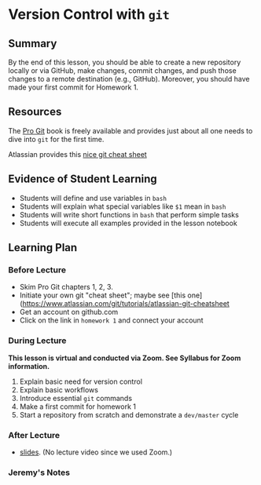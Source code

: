 # Version Control with `git`                                                            

## Summary

By the end of this lesson, you should be able to create a new repository
locally or via GitHub, make changes, commit changes, and push those changes
to a remote destination (e.g., GitHub). Moreover, you should have made
your first commit for Homework 1.

<!--

## Learning Outcomes

## Essential Questions

      What question(s) will your students be able to answer by the end of
      instruction?

-->

## Resources

The [Pro Git](https://git-scm.com/book/en/v2) book is freely available and
provides just about all one needs to dive into `git` for the first time.

Atlassian provides this [nice git cheat sheet](https://www.atlassian.com/git/tutorials/atlassian-git-cheatsheet)


##  Evidence of Student Learning

  - Students will define and use variables in `bash`
  - Students will explain what special variables like `$1` mean in `bash`
  - Students will write short functions in `bash` that perform simple
    tasks
  - Students will execute all examples provided in the lesson notebook


## Learning Plan

### Before Lecture

  - Skim Pro Git chapters 1, 2, 3.
  - Initiate your own git "cheat sheet"; maybe see [this one](https://www.atlassian.com/git/tutorials/atlassian-git-cheatsheet
  - Get an account on github.com
  - Click on the link in `homework 1` and connect your account


### During Lecture

  **This lesson is virtual and conducted via Zoom.  See Syllabus for Zoom information.**
  
  1. Explain basic need for version control
  2. Explain basic workflows
  3. Introduce essential `git` commands
  4. Make a first commit for homework 1
  5. Start a repository from scratch and demonstrate a `dev/master` cycle


### After Lecture

 - [slides](https://github.com/robertsj/me701/blob/f2020/lectures/VersionControlWithGit.ipynb).
   (No lecture video since we used Zoom.)
   
### Jeremy's Notes

